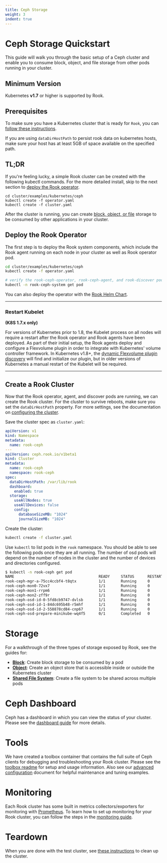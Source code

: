 ```yaml
---
title: Ceph Storage
weight: 3
indent: true
---
```


# Ceph Storage Quickstart

This guide will walk you through the basic setup of a Ceph cluster and enable you to consume block, object, and file storage
from other pods running in your cluster.

## Minimum Version

Kubernetes **v1.7** or higher is supported by Rook.

## Prerequisites

To make sure you have a Kubernetes cluster that is ready for `Rook`, you can [follow these instructions](k8s-pre-reqs.md).

If you are using `dataDirHostPath` to persist rook data on kubernetes hosts, make sure your host has at least 5GB of space available on the specified path.

## TL;DR

If you're feeling lucky, a simple Rook cluster can be created with the following kubectl commands. For the more detailed install, skip to the next section to [deploy the Rook operator](#deploy-the-rook-operator).
```
cd cluster/examples/kubernetes/ceph
kubectl create -f operator.yaml
kubectl create -f cluster.yaml
```

After the cluster is running, you can create [block, object, or file](#storage) storage to be consumed by other applications in your cluster.

## Deploy the Rook Operator

The first step is to deploy the Rook system components, which include the Rook agent running on each node in your cluster as well as Rook operator pod.

```bash
cd cluster/examples/kubernetes/ceph
kubectl create -f operator.yaml

# verify the rook-ceph-operator, rook-ceph-agent, and rook-discover pods are in the `Running` state before proceeding
kubectl -n rook-ceph-system get pod
```

You can also deploy the operator with the [Rook Helm Chart](helm-operator.md).

---
### **Restart Kubelet**
**(K8S 1.7.x only)**

For versions of Kubernetes prior to 1.8, the Kubelet process on all nodes will require a restart after the Rook operator and Rook agents have been deployed. As part of their initial setup, the Rook agents deploy and configure a Flexvolume plugin in order to integrate with Kubernetes' volume controller framework. In Kubernetes v1.8+, the [dynamic Flexvolume plugin discovery](https://github.com/kubernetes/community/blob/master/contributors/devel/flexvolume.md#dynamic-plugin-discovery) will find and initialize our plugin, but in older versions of Kubernetes a manual restart of the Kubelet will be required.

---

## Create a Rook Cluster

Now that the Rook operator, agent, and discover pods are running, we can create the Rook cluster. For the cluster to survive reboots,
make sure you set the `dataDirHostPath` property. For more settings, see the documentation on [configuring the cluster](ceph-cluster-crd.md).


Save the cluster spec as `cluster.yaml`:

```yaml
apiVersion: v1
kind: Namespace
metadata:
  name: rook-ceph
---
apiVersion: ceph.rook.io/v1beta1
kind: Cluster
metadata:
  name: rook-ceph
  namespace: rook-ceph
spec:
  dataDirHostPath: /var/lib/rook
  dashboard:
    enabled: true
  storage:
    useAllNodes: true
    useAllDevices: false
    config:
      databaseSizeMB: "1024"
      journalSizeMB: "1024"
```

Create the cluster:

```bash
kubectl create -f cluster.yaml
```

Use `kubectl` to list pods in the `rook` namespace. You should be able to see the following pods once they are all running.
The number of osd pods will depend on the number of nodes in the cluster and the number of devices and directories configured.

```bash
$ kubectl -n rook-ceph get pod
NAME                                      READY     STATUS      RESTARTS   AGE
rook-ceph-mgr-a-75cc4ccbf4-t8qtx          1/1       Running     0          24m
rook-ceph-mon0-72vx7                      1/1       Running     0          25m
rook-ceph-mon1-rrpm6                      1/1       Running     0          24m
rook-ceph-mon2-zff9r                      1/1       Running     0          24m
rook-ceph-osd-id-0-5fd8cb9747-dvlsb       1/1       Running     0          23m
rook-ceph-osd-id-1-84dc695b48-r5mhf       1/1       Running     0          23m
rook-ceph-osd-id-2-558878cd84-cnp67       1/1       Running     0          23m
rook-ceph-osd-prepare-minikube-wq4f5      0/1       Completed   0          24m
```

# Storage

For a walkthrough of the three types of storage exposed by Rook, see the guides for:
- **[Block](block.md)**: Create block storage to be consumed by a pod
- **[Object](object.md)**: Create an object store that is accessible inside or outside the Kubernetes cluster
- **[Shared File System](filesystem.md)**: Create a file system to be shared across multiple pods

# Ceph Dashboard

Ceph has a dashboard in which you can view the status of your cluster. Please see the [dashboard guide](ceph-dashboard.md) for more details.

# Tools

We have created a toolbox container that contains the full suite of Ceph clients for debugging and troubleshooting your Rook cluster.  Please see the [toolbox readme](toolbox.md) for setup and usage information. Also see our [advanced configuration](advanced-configuration.md) document for helpful maintenance and tuning examples.

# Monitoring

Each Rook cluster has some built in metrics collectors/exporters for monitoring with [Prometheus](https://prometheus.io/).
To learn how to set up monitoring for your Rook cluster, you can follow the steps in the [monitoring guide](./monitoring.md).

# Teardown

When you are done with the test cluster, see [these instructions](ceph-teardown.md) to clean up the cluster.
